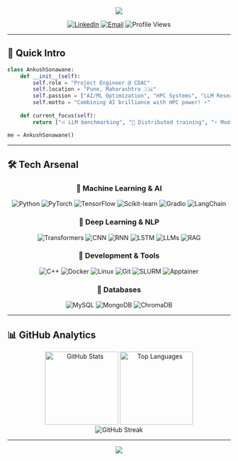 <div align="center">
  <img src="https://readme-typing-svg.demolab.com/?lines=HPC+%2B+AI%2FML+Engineer;Building+Scalable+AI+Solutions;Deep+Learning+%26+ML+Expert;Let's+Build+Something+Amazing!&font=Fira%20Code&center=true&width=500&height=60&color=00d4aa&vCenter=true&size=20&pause=1000">
</div>

<div align="center">
  
  [![LinkedIn](https://img.shields.io/badge/LinkedIn-0077B5?style=for-the-badge&logo=linkedin&logoColor=white)](https://www.linkedin.com/in/ankush-sonawane-55b100234/)
  [![Email](https://img.shields.io/badge/Email-D14836?style=for-the-badge&logo=gmail&logoColor=white)](mailto:ankushsonawane60@gmail.com)
  ![Profile Views](https://komarev.com/ghpvc/?username=Ankush610&color=00d4aa&style=for-the-badge&label=Visitors)
  
</div>

---

## 🚀 Quick Intro

```python
class AnkushSonawane:
    def __init__(self):
        self.role = "Project Engineer @ CDAC"
        self.location = "Pune, Maharashtra 🇮🇳"
        self.passion = ["AI/ML Optimization", "HPC Systems", "LLM Research"]
        self.motto = "Combining AI brilliance with HPC power! ⚡"
    
    def current_focus(self):
        return ["🔥 LLM benchmarking", "🚀 Distributed training", "⚡ Model optimization"]

me = AnkushSonawane()
```

---

## 🛠️ Tech Arsenal

<h3 align="center"><b>🤖 Machine Learning & AI</b></h3>
<div align="center">
  <img src="https://img.shields.io/badge/Python-3776AB?style=for-the-badge&logo=python&logoColor=white" alt="Python"/>
  <img src="https://img.shields.io/badge/PyTorch-EE4C2C?style=for-the-badge&logo=pytorch&logoColor=white" alt="PyTorch"/>
  <img src="https://img.shields.io/badge/TensorFlow-FF6F00?style=for-the-badge&logo=tensorflow&logoColor=white" alt="TensorFlow"/>
  <img src="https://img.shields.io/badge/scikit--learn-F7931E?style=for-the-badge&logo=scikit-learn&logoColor=white" alt="Scikit-learn"/>
  <img src="https://img.shields.io/badge/Gradio-FF6B6B?style=for-the-badge&logo=gradio&logoColor=white" alt="Gradio"/>
  <img src="https://img.shields.io/badge/LangChain-121212?style=for-the-badge&logo=chainlink&logoColor=white" alt="LangChain"/>
</div>
  
<h3 align="center"><b>🧠 Deep Learning & NLP</b></h3>
<div align="center">
  <img src="https://img.shields.io/badge/Transformers-FF6F00?style=for-the-badge&logo=huggingface&logoColor=white" alt="Transformers"/>
  <img src="https://img.shields.io/badge/CNN-4285F4?style=for-the-badge&logo=tensorflow&logoColor=white" alt="CNN"/>
  <img src="https://img.shields.io/badge/RNN-FF6F00?style=for-the-badge&logo=tensorflow&logoColor=white" alt="RNN"/>
  <img src="https://img.shields.io/badge/LSTM-EE4C2C?style=for-the-badge&logo=pytorch&logoColor=white" alt="LSTM"/>
  <img src="https://img.shields.io/badge/LLMs-00D4AA?style=for-the-badge&logo=openai&logoColor=white" alt="LLMs"/>
  <img src="https://img.shields.io/badge/RAG-FF6B6B?style=for-the-badge&logo=retrieval&logoColor=white" alt="RAG"/>
</div>

<h3 align="center"><b>🔧 Development & Tools</b></h3>
<div align="center">
  <img src="https://img.shields.io/badge/C++-00599C?style=for-the-badge&logo=c%2B%2B&logoColor=white" alt="C++"/>
  <img src="https://img.shields.io/badge/Docker-2496ED?style=for-the-badge&logo=docker&logoColor=white" alt="Docker"/>
  <img src="https://img.shields.io/badge/Linux-FCC624?style=for-the-badge&logo=linux&logoColor=black" alt="Linux"/>
  <img src="https://img.shields.io/badge/Git-F05032?style=for-the-badge&logo=git&logoColor=white" alt="Git"/>
  <img src="https://img.shields.io/badge/SLURM-0066CC?style=for-the-badge&logo=slurm&logoColor=white" alt="SLURM"/>
  <img src="https://img.shields.io/badge/Apptainer-FF6B6B?style=for-the-badge&logo=singularity&logoColor=white" alt="Apptainer"/>
</div>

<h3 align="center"><b>💾 Databases</b></h3>
<div align="center">
  <img src="https://img.shields.io/badge/MySQL-4479A1?style=for-the-badge&logo=mysql&logoColor=white" alt="MySQL"/>
  <img src="https://img.shields.io/badge/MongoDB-47A248?style=for-the-badge&logo=mongodb&logoColor=white" alt="MongoDB"/>
  <img src="https://img.shields.io/badge/ChromaDB-FF6B6B?style=for-the-badge&logo=database&logoColor=white" alt="ChromaDB"/>
</div>

---

## 📊 GitHub Analytics

<div align="center">
  <img src="https://github-readme-stats.vercel.app/api?username=Ankush610&show_icons=true&theme=radical&hide_border=true&count_private=true" alt="GitHub Stats" height="165"/>
  <img src="https://github-readme-stats.vercel.app/api/top-langs/?username=Ankush610&layout=compact&theme=radical&hide_border=true" alt="Top Languages" height="165"/>
</div>

<div align="center">
  <img src="https://github-readme-streak-stats.herokuapp.com/?user=Ankush610&theme=radical&hide_border=true" alt="GitHub Streak"/>
</div>

---


<div align="center">
  <img src="https://readme-typing-svg.demolab.com/?lines=Thanks+For+Visiting+!!!;Star+Repo's+If+You+Find+Them+Amazing&font=Fira%20Code&center=true&width=500&height=60&color=00d4aa&vCenter=true&size=20&pause=1000">
</div>
